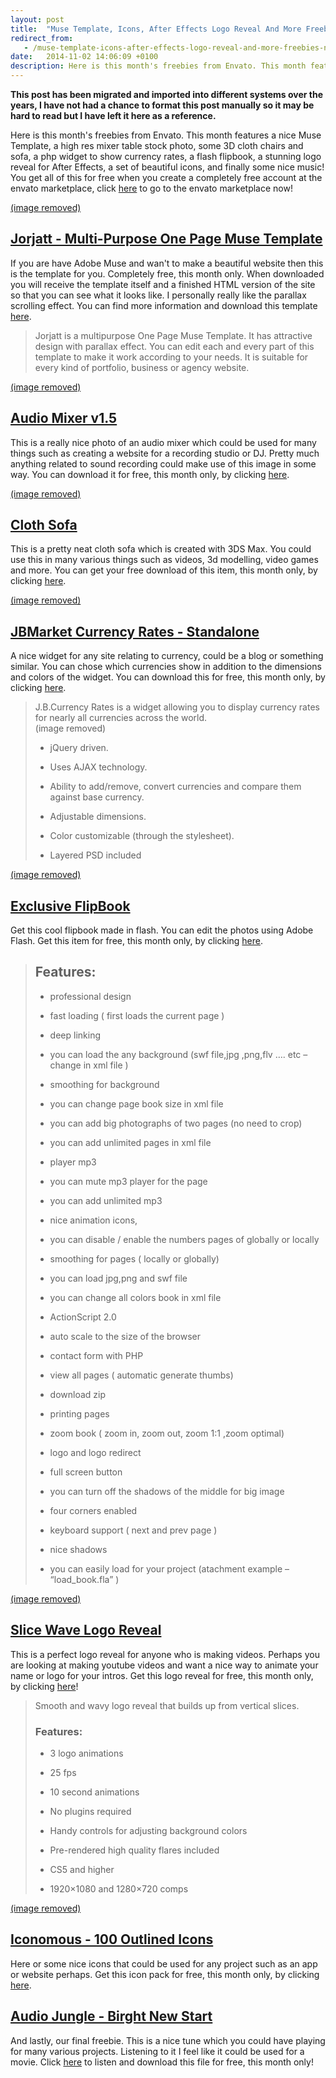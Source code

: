 ```yaml
---
layout: post
title:  "Muse Template, Icons, After Effects Logo Reveal And More Freebies November Only!"
redirect_from:
   - /muse-template-icons-after-effects-logo-reveal-and-more-freebies-november-only
date:   2014-11-02 14:06:09 +0100
description: Here is this month's freebies from Envato. This month features a nice Muse Template, a high res mixer table stock photo, some 3D cloth chairs and sofa, a php widget to show currency rates, a flash fli...
---
```


**This post has been migrated and imported into different systems over the years, I have not had a chance to format this post manually so it may be hard to read but I have left it here as a reference.**

Here is this month's freebies from Envato. This month features a nice Muse Template, a high res mixer table stock photo, some 3D cloth chairs and sofa, a php widget to show currency rates, a flash flipbook, a stunning logo reveal for After Effects, a set of beautiful icons, and finally some nice music! You get all of this for free when you create a completely free account at the envato marketplace, click [here](http://themeforest.net/?osr=tn&ref=Bigideaguy "Themeforest") to go to the envato marketplace now!  
  
[(image removed)](http://themeforest.net/item/jorjatt-multipurpose-one-page-muse-template/6323729?WT.ac=free_file&WT.z_author=loveishkalsi&ref=Bigideaguy)

## [Jorjatt - Multi-Purpose One Page Muse Template](http://themeforest.net/item/jorjatt-multipurpose-one-page-muse-template/6323729?WT.ac=free_file&WT.z_author=loveishkalsi&ref=Bigideaguy "JorJatt")

  
 If you are have Adobe Muse and wan't to make a beautiful website then this is the template for you. Completely free, this month only. When downloaded you will receive the template itself and a finished HTML version of the site so that you can see what it looks like. I personally really like the parallax scrolling effect. You can find more information and download this template [here](http://themeforest.net/item/jorjatt-multipurpose-one-page-muse-template/6323729?WT.ac=free_file&WT.z_author=loveishkalsi&ref=Bigideaguy).  
> Jorjatt is a multipurpose One Page Muse Template. It has attractive design with parallax effect. You can edit each and every part of this template to make it work according to your needs. It is suitable for every kind of portfolio, business or agency website.

  
[(image removed)](http://photodune.net/item/audio-mixer-v15/4027975?ref=Bigideaguy)  
## [Audio Mixer v1.5](http://photodune.net/item/audio-mixer-v15/4027975?ref=Bigideaguy "Audio Mixer v1.5")

  
   
  
   
  
 This is a really nice photo of an audio mixer which could be used for many things such as creating a website for a recording studio or DJ. Pretty much anything related to sound recording could make use of this image in some way. You can download it for free, this month only, by clicking [here](http://photodune.net/item/audio-mixer-v15/4027975?ref=Bigideaguy "Audio Mixer v1.5").  
  
[(image removed)](http://3docean.net/item/cloth-sofa/7271972?ref=Bigideaguy "Cloth Sofa")  
## [Cloth Sofa](http://3docean.net/item/cloth-sofa/7271972?ref=Bigideaguy "Cloth Sofa")

  
 This is a pretty neat cloth sofa which is created with 3DS Max. You could use this in many various things such as videos, 3d modelling, video games and more. You can get your free download of this item, this month only, by clicking [here](http://3docean.net/item/cloth-sofa/7271972?ref=Bigideaguy "Cloth Sofa").  
  
[(image removed)](http://codecanyon.net/item/jbmarket-currency-rates-standalone/3183749?ref=Bigideaguy "JBMarket Currency Rates")  
## [JBMarket Currency Rates - Standalone](http://codecanyon.net/item/jbmarket-currency-rates-standalone/3183749?ref=Bigideaguy "JBMarket Currency Rates")

  
   
  
   
  
 A nice widget for any site relating to currency, could be a blog or something similar. You can chose which currencies show in addition to the dimensions and colors of the widget. You can download this for free, this month only, by clicking [here](http://codecanyon.net/item/jbmarket-currency-rates-standalone/3183749?ref=Bigideaguy "JBMarket Currency Rates").  
  
   
> J.B.Currency Rates is a widget allowing you to display currency rates for nearly all currencies across the world.  
>  (image removed)   
>   
> - jQuery driven.
>   
> - Uses AJAX technology.
>   
> - Ability to add/remove, convert currencies and compare them against base currency.
>   
> - Adjustable dimensions.
>   
> - Color customizable (through the stylesheet).
>   
> - Layered PSD included

  
   
  
[(image removed)](http://activeden.net/item/exclusive-flipbook/70980?ref=Bigideaguy "Exclusive Flipbook")  
  
   
## [Exclusive FlipBook](http://activeden.net/item/exclusive-flipbook/70980?ref=Bigideaguy "Exclusive Flipbook")

  
   
  
   
  
 Get this cool flipbook made in flash. You can edit the photos using Adobe Flash. Get this item for free, this month only, by clicking [here](http://activeden.net/item/exclusive-flipbook/70980?ref=Bigideaguy "Exclusive Flipbook").  
> ## Features:
> 
>   
>   
> - professional design
>   
> - fast loading ( first loads the current page )
>   
> - deep linking
>   
> - you can load the any background (swf file,jpg ,png,flv …. etc – change in xml file )
>   
> - smoothing for background
>   
> - you can change page book size in xml file
>   
> - you can add big photographs of two pages (no need to crop)
>   
> - you can add unlimited pages in xml file
>   
> - player mp3
>   
> - you can mute mp3 player for the page
>   
> - you can add unlimited mp3
>   
> - nice animation icons,
>   
> - you can disable / enable the numbers pages of globally or locally
>   
> - smoothing for pages ( locally or globally)
>   
> - you can load jpg,png and swf file
>   
> - you can change all colors book in xml file
>   
> - ActionScript 2.0
>   
> - auto scale to the size of the browser
>   
> - contact form with PHP
>   
> - view all pages ( automatic generate thumbs)
>   
> - download zip
>   
> - printing pages
>   
> - zoom book ( zoom in, zoom out, zoom 1:1 ,zoom optimal)
>   
> - logo and logo redirect
>   
> - full screen button
>   
> - you can turn off the shadows of the middle for big image
>   
> - four corners enabled
>   
> - keyboard support ( next and prev page )
>   
> - nice shadows
>   
> - you can easily load for your project (atachment example – “load\_book.fla” )

  
   
  
[(image removed)](http://videohive.net/item/slice-wave-logo-reveal/6385281?ref=Bigideaguy "Slice Wave Logo Reveal")  
  
   
## [Slice Wave Logo Reveal](http://videohive.net/item/slice-wave-logo-reveal/6385281?ref=Bigideaguy "Slice Wave Logo Reveal")

  
 This is a perfect logo reveal for anyone who is making videos. Perhaps you are looking at making youtube videos and want a nice way to animate your name or logo for your intros. Get this logo reveal for free, this month only, by clicking [here](http://videohive.net/item/slice-wave-logo-reveal/6385281?ref=Bigideaguy "Slice Wave Logo Reveal")!  
> Smooth and wavy logo reveal that builds up from vertical slices.  
> ### **Features:**
> 
>   
>   
> - 3 logo animations
>   
> - 25 fps
>   
> - 10 second animations
>   
> - No plugins required
>   
> - Handy controls for adjusting background colors
>   
> - Pre-rendered high quality flares included
>   
> - CS5 and higher
>   
> - 1920×1080 and 1280×720 comps

  
[(image removed)](http://graphicriver.net/item/iconomous-100-outlined-icons/4254342?ref=Bigideaguy "Iconomous - 100 Outlined Logos")  
  
   
## [Iconomous - 100 Outlined Icons](http://graphicriver.net/item/iconomous-100-outlined-icons/4254342?ref=Bigideaguy "Iconomous - 100 Outlined Logos")

  
   
  
   
  
 Here or some nice icons that could be used for any project such as an app or website perhaps. Get this icon pack for free, this month only, by clicking [here](http://graphicriver.net/item/iconomous-100-outlined-icons/4254342?ref=Bigideaguy "Iconomous - 100 Outlined Logos").  
## [Audio Jungle - Birght New Start](http://audiojungle.net/item/bright-new-start/2610740?ref=Bigideaguy "Bright New Start")

  
 And lastly, our final freebie. This is a nice tune which you could have playing for many various projects. Listening to it I feel like it could be used for a movie. Click [here](http://audiojungle.net/item/bright-new-start/2610740?ref=Bigideaguy "Bright New Start") to listen and download this file for free, this month only!